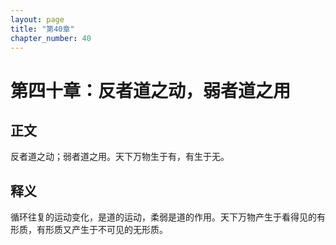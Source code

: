 ```yaml
---
layout: page
title: "第40章"
chapter_number: 40
---
```


# 第四十章：反者道之动，弱者道之用

## 正文
反者道之动；弱者道之用。天下万物生于有，有生于无。

## 释义
循环往复的运动变化，是道的运动，柔弱是道的作用。天下万物产生于看得见的有形质，有形质又产生于不可见的无形质。